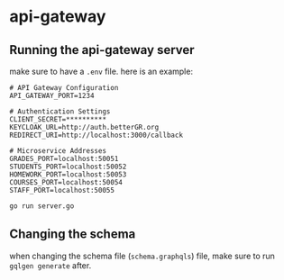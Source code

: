 # api-gateway

## Running the api-gateway server

make sure to have a `.env` file. here is an example:

```env
# API Gateway Configuration
API_GATEWAY_PORT=1234

# Authentication Settings
CLIENT_SECRET=**********
KEYCLOAK_URL=http://auth.betterGR.org
REDIRECT_URI=http://localhost:3000/callback

# Microservice Addresses
GRADES_PORT=localhost:50051
STUDENTS_PORT=localhost:50052
HOMEWORK_PORT=localhost:50053
COURSES_PORT=localhost:50054
STAFF_PORT=localhost:50055
```

```bash
go run server.go
```

## Changing the schema

when changing the schema file (`schema.graphqls`) file, make sure to run `gqlgen generate` after.
